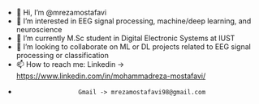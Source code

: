 - 👋 Hi, I’m @mrezamostafavi
- 👀 I’m interested in EEG signal processing, machine/deep learning, and neuroscience
- 🌱 I’m currently M.Sc student in Digital Electronic Systems at IUST
- 💞️ I’m looking to collaborate on ML or DL projects related to EEG signal processing or classification
- 📫 How to reach me: Linkedin -> https://www.linkedin.com/in/mohammadreza-mostafavi/
-                      Gmail -> mrezamostafavi98@gmail.com

<!---
mrezamostafavi/mrezamostafavi is a ✨ special ✨ repository because its `README.md` (this file) appears on your GitHub profile.
You can click the Preview link to take a look at your changes.
--->
